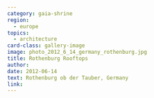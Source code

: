 ```yaml
---
category: gaia-shrine
region:
  - europe
topics:
  - architecture
card-class: gallery-image
image: photo_2012_6_14_germany_rothenburg.jpg
title: Rothenburg Rooftops
author:
date: 2012-06-14
text: Rothenburg ob der Tauber, Germany
link:
---
```


